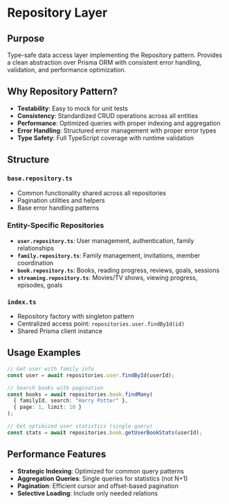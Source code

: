 # Repository Layer

## Purpose
Type-safe data access layer implementing the Repository pattern. Provides a clean abstraction over Prisma ORM with consistent error handling, validation, and performance optimization.

## Why Repository Pattern?
- **Testability**: Easy to mock for unit tests
- **Consistency**: Standardized CRUD operations across all entities
- **Performance**: Optimized queries with proper indexing and aggregation
- **Error Handling**: Structured error management with proper error types
- **Type Safety**: Full TypeScript coverage with runtime validation

## Structure

### `base.repository.ts`
- Common functionality shared across all repositories
- Pagination utilities and helpers
- Base error handling patterns

### Entity-Specific Repositories
- **`user.repository.ts`**: User management, authentication, family relationships
- **`family.repository.ts`**: Family management, invitations, member coordination  
- **`book.repository.ts`**: Books, reading progress, reviews, goals, sessions
- **`streaming.repository.ts`**: Movies/TV shows, viewing progress, episodes, goals

### `index.ts`
- Repository factory with singleton pattern
- Centralized access point: `repositories.user.findById(id)`
- Shared Prisma client instance

## Usage Examples

```typescript
// Get user with family info
const user = await repositories.user.findById(userId);

// Search books with pagination
const books = await repositories.book.findMany(
  { familyId, search: "Harry Potter" },
  { page: 1, limit: 10 }
);

// Get optimized user statistics (single query)
const stats = await repositories.book.getUserBookStats(userId);
```

## Performance Features
- **Strategic Indexing**: Optimized for common query patterns
- **Aggregation Queries**: Single queries for statistics (not N+1)
- **Pagination**: Efficient cursor and offset-based pagination
- **Selective Loading**: Include only needed relations